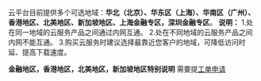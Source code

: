 云平台目前提供多个可选地域：**华北（北京）、华东区（上海）、华南区（广州）、香港地区、北美地区、新加坡地区、上海金融专区，深圳金融专区**。
**说明：**
1.处在同一地域的云服务产品之间通过内网互通。
2.处在不同地域的云服务产品之间内网不能互通。
3.购买云服务时建议选择最靠近您客户的地域，可降低访问时延、提高下载速度。



**金融地区，香港地区，北美地区，新加坡地区特别说明**
需要提[工单申请](http://console.tcecqpoc.fsphere.cn/workorder/category/create?level1_id=10&level2_id=103&level1_name=%E6%95%B0%E6%8D%AE%E5%BA%93&level2_name=%E4%BA%91%E5%AD%98%E5%82%A8Redis%20CRS)